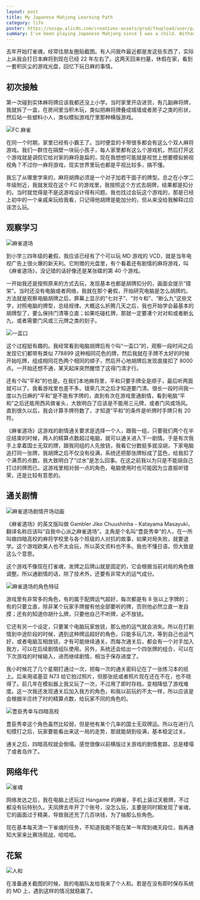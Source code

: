 ```yaml
---
layout: post
title: My Japanese Mahjong Learning Path
category: life
poster: https://ossgw.alicdn.com/creatives-assets/prod/feupload/user/p/6b75aa20-d20b-11ed-ac90-cd5b8a8cac9d.png
summary: I've been playing Japanese Mahjong since I was a child. Without Internet access, I learned most of the rules by playing and observing from Gambler Jiko Chuushinha - Katayama Masayuki.
---
```


去年开始打雀魂，经常往朋友圈贴截图。有人问我咋最近都是发这些东西了，实际上从我会打日本麻将到现在已经 22 年左右了。这两天回来扫墓，休假在家，看到一套积灰尘的游戏光盘，回忆下玩日麻的事情。

## 初次接触

第一次碰到实体麻将牌应该我都还没上小学。当时家里开店进货，有几副麻将牌，我就拆了一盒，在房间里当积木玩，类似把麻将牌叠成城墙或者房子之类的形状，然后站一些塑料小人，类似模拟游戏厅里那种横版游戏。

![FC 麻雀](https://ossgw.alicdn.com/creatives-assets/prod/feupload/user/p/6b2d5680-d20b-11ed-9e2b-a95d5b61e112.png)

在同一个时期，家里已经有小霸王了。当时便宜的卡带很多都会有这么个双人麻将游戏。我们一群住在隔壁一块玩小孩子，每人家里都有这么个游戏机，然后打开这个游戏就是调侃它给对家的麻将是扁的，现在我想想可能就是视觉上想要模拟俯视视角？不过你一麻将游戏，现实世界里玩也都是平视比较多，搞不懂。

我忘了从哪里学来的，麻将胡牌必须是一个对子加若干面子的牌型。总之在小学二年级附近，我就发现在这个 FC 的游戏里，我按照这个方式去胡牌，结果都是扣分的。当时就觉得是不是这游戏设计得有问题。我也找过会玩这个游戏的，那是已经上初中的一个亲戚来玩给我看，只记得他胡牌是能加分的，但从来没给我解释过应该怎么玩。

## 观察学习

![麻雀道场](https://ossgw.alicdn.com/creatives-assets/prod/feupload/user/p/6daab290-d20b-11ed-beea-790d8af8cd3b.jpg)

到小学三四年级的暑假，我应该已经有了个可以玩 MD 游戏的 VCD，就是当年电视广告上很火爆的新天利。它附赠的光盘里，有个看着还有剧情的麻将游戏，叫《麻雀道场》，没记错的话好像还是某张碟的第 40 个游戏。

一开始我还是按照原来的方式去玩，发现基本也都是胡牌扣分的，画面会提示“错栄”。当时还没有电脑或者网络，我就在那个暑假，开始研究电脑是怎么胡牌的。方法就是观察电脑胡牌之后，屏幕上显示的“七対子”、“対々和”、“断么九”这些文字，对照电脑的牌型，总结规律。大概这么折腾几天之后，我也开始学会最基本的胡牌型了，要么保持门清等立直；如果吃碰杠牌，那就一定要凑个对对和或者断幺九，或者需要门风或三元牌之类的刻子。

![一盃口](https://ossgw.alicdn.com/creatives-assets/prod/feupload/user/p/6d3d98e0-d20b-11ed-80df-31f76e192b1c.png)

这个过程挺有趣的。我经常看到电脑胡牌后有个叫“一盃口”的，观察一段时间之后发现它们都带有类似 778899 这种相同花色的牌，然后我就在手牌不太好的时候开始吃牌，组成相同花色两个相同的顺子，然后开心地胡牌后发现直接扣了 8000 点。一开始还想不通，某天起床突然醒悟了这得门清才行。

还有个叫“平和”的也是。在我们本地麻将里，平和只要手牌全是顺子，最后听两面就可以了。我看游戏里也差不多。错荣几次之后才知道要门清。很长一段时间我一度以为日麻的“平和”是不能有字牌的，直到有次在游戏里通剧情，看到电脑“平和”之后还能用西风做雀头，大致明白了应该是不能用三元牌，或者门风或场风。直到很久以后，我会计算手牌符数了，才知道“平和”的条件是听牌时手牌只有 20 符。

《麻雀道场》这游戏的剧情通关要求是选择一个人，跟我一组，只要我们两个在半庄结束的时候，两人的精算点数超过电脑，就可以通关进入下一剧情。于是有次我手上拿着国士无双的牌，跟我同组的人先放铳，我看它分数挺多就没胡，下家电脑追打同一张牌，我胡牌之后不仅没有役满，系统还把那张牌标成了蓝色，给我扣了个满贯的点数，我大致明白了“过水”是怎么回事。在这之前我以为只是不能胡自己打过的牌而已。这游戏里相对弱一点的角色，电脑使用时也可能因为立直振听错荣，还是比较有意思的。

## 通关剧情

![麻雀道场剧情开场动画](https://ossgw.alicdn.com/creatives-assets/prod/feupload/user/p/6ce98570-d20b-11ed-9a19-ef7d140e0c28.png)

《麻雀道场》的英文版叫做 Gambler Jiko Chuushinha - Katayama Masayuki，翻译名称应该叫“自我中心派之麻雀道场”。主角是个名叫“豊臣秀幸”的人，在一所叫做四暗高校的麻将学校里与各个班级的人对抗的故事，如果对局失败，就要退学。这个游戏欧美人也不太会玩，所以英文资料也不多。我也不懂日语，但大致是这么个意思。

这个游戏不像现在打雀魂，发牌之后牌山就是固定的，它会根据当前对局的角色做调整。所以通剧情的话，除了技术外，还要有非常大的运气成分。

![麻雀道场的角色特征](https://ossgw.alicdn.com/creatives-assets/prod/feupload/user/p/6c946090-d20b-11ed-a4ab-c50afb46b01e.png)

游戏里有非常多的角色，有的属于配牌运气超好，每次都是有 8 张以上字牌的；有的只要立直，除非某个玩家手牌握有他全部要听的牌，否则他必然立直一发自摸；还有的知道你胡什么牌，只要他自己不听牌，必不放铳。

它还有另一个设定，只要某个电脑玩家放铳，那么他的运气就会消失。所以在打剧情到中途阶段的时候，遇到这种牌运超好的角色，只能多玩几次，等到自己也运气好，或者电脑互相放铳，才有可能继续通关。而每次通关后，都会有一个对手加入我方，可以在后续剧情组队使用。另外，系统还会给出一个四张牌的组合，可以在下次游戏的时候输入，进而继续剧情，相当于保存进度了。

我小时候花了几个星期打通过一次，把每一次的通关密码记在了一张练习本的纸上。后来用诺基亚 N73 给它拍过照片，但那张纸或者照片现在还在不在，也不晓得了。前几年在模拟器上我又玩了一次，不过用了即时存档，变相降低了游戏难度。这一次我还发现通关后加入我方的角色，和我以前玩的不太一样，所以应该是会根据半庄终了时的精算点数，给玩家不同的角色的。

![豊臣秀幸与四暗高校](https://ossgw.alicdn.com/creatives-assets/prod/feupload/user/p/6c404d20-d20b-11ed-ae77-51b3d0f6914b.png)

豊臣秀幸这个角色虽然比较弱，但是他有某个几率的国士无双牌运。所以在进行几旬摸打之后，玩家要能看出来这一局的走势，那就能胡到役满，基本稳定过关。

通关之后，四暗高校就会倒塌。感觉很像以前横版过关游戏的剧情套路，总是楼塌了或者岛炸了。

## 网络年代

![雀魂](https://ossgw.alicdn.com/creatives-assets/prod/feupload/user/p/17320cf0-d20c-11ed-9c65-7f3e7b949df8.jpg)

网络发达之后，我在电脑上还玩过 Hangame 的麻雀，手机上装过天极牌，不过都没有玩特别久。天凤牌去年开了个账号，没怎么玩，主要是同时期发现了雀魂，它的画面过于精美，导致我还充了几百块钱，为了抽那么些角色。

现在基本每天清一下雀魂的任务，不知道我能不能在某一年爬到魂天段位，我再通知大家来比赛场观战，哈哈哈。

## 花絮

![人和](https://ossgw.alicdn.com/creatives-assets/prod/feupload/user/p/6beb7660-d20b-11ed-9a19-ef7d140e0c28.png)

在准备通关截图的时候，我的电脑队友给我来了个人和。若是在没有即时保存系统的 MD 上，遇到这样的情况就稳赢了。
